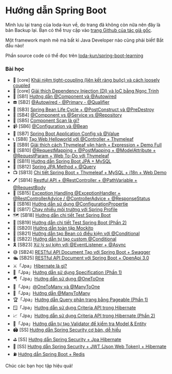 # Hướng dẫn Spring Boot

Mình lưu lại trang của loda-kun về, do trang đã không còn nữa nên đây là bản Backup lại. Bạn có thể truy cập vào [trang Github của tác giả gốc](https://github.com/loda-kun).

Một framework mạnh mẽ mà bất kì Java Developer nào cũng phải biết! Bắt đầu nào!

Phần source code có thể đọc trên [loda-kun/spring-boot-learning](https://github.com/loda-kun/spring-boot-learning)

### Bài học

- 🦽 [core] [Khái niệm tight-coupling (liên kết ràng buộc) và cách loosely coupled](core1.md)
- 🌛 [core] [Giải thích Dependency Injection (DI) và IoC bằng Ngọc Trinh](core2.md)
- 📖 [SB1] [Hướng dẫn @Component và @Autowired](sb1.md)
- ☎️ [SB2] [@Autowired - @Primary - @Qualifier](sb2.md)
- 🚤 [SB3] [Spring Bean Life Cycle + @PostConstruct và @PreDestroy](sb3.md)
- 🌟 [SB4] [@Component vs @Service vs @Repository](sb4.md)
- 📃 [SB5] [Component Scan là gì?](sb5.md)
- 📹 [SB6] [@Configuration và @Bean](sb6.md)
- 🚌 [SB7] [Spring Boot Application Config và @Value](sb7.md)
- 📞 [SB8] [Tạo Web Helloworld với @Controller + Thymeleaf](sb8.md)
- 🧵 [SB9] [Giải thích cách Thymeleaf vận hành + Expression + Demo Full](sb9.md)
- 🎲 [SB10] [@RequestMapping + @PostMapping + @ModelAttribute + @RequestParam + Web To-Do với Thymeleaf](sb10.md)
- 🎎 [SB11] [Hướng dẫn Spring Boot JPA + MySQL](sb11.md)
- 🎺 [SB12] [Spring JPA Method + @Query](sb12.md)
- 📺 [SB13] [Chi tiết Spring Boot + Thymeleaf + MySQL + i18n + Web Demo](sb13.md)
- 🖊️ [SB14] [Restful API + @RestController + @PathVariable + @RequestBody](sb14.md)
- 🚉 [SB15] [Exception Handling @ExceptionHandler + @RestControllerAdvice / @ControllerAdvice + @ResponseStatus](sb15.md)
- 📰 [SB16] [Hướng dẫn sử dụng @ConfigurationPropertie](sb16.md)
- 🌈 [SB17] [Chạy nhiều môi trường với Spring Profile](sb17.md)
- 🗺️ [SB18] [Hướng dẫn chi tiết Test Spring Boot](sb18.md)
- 🔩 [SB19] [Hướng dẫn chi tiết Test Spring Boot (Phần 2)](sb19.md)
- 📠 [SB20] [Hướng dẫn toàn tập Mockito](sb20.md)
- 🎷 [SB21] [Hướng dẫn tạo Bean có điều kiện với @Conditional](sb21.md)
- 🎯 [SB22] [Hướng dẫn tự tạo custom @Conditional](sb22.md)
- 🎗️ [SB23] [Xử lý sự kiện với @EventListener + @Async](sb23.md)
- 😅 [SB24] [RESTful API Document Tạo với Spring Boot + Swagger](sb24.md)
- 🛳️ [SB25] [RESTful API Document với Spring Boot + OpenApi 3.0](sb25.md)
- ⚔️「Jpa」[Hibernate là gì?](jpa1.md)
- 🎊「Jpa」[Hướng dẫn sử dụng Specification (Phần 1)](jpa2.md)
- 🪂「Jpa」[Hướng dẫn sử dụng @OneToOne](jpa3.md)
- 🚅「Jpa」[@OneToMany và @ManyToOne](jpa4.md)
- 🛵「Jpa」[Hướng dẫn @ManyToMany](jpa5.md)
- 🏆「Jpa」[Hướng dẫn Query phân trang bằng Pageable (Phần 1)](jpa6.md)
- 🪟「Jpa」[Hướng dẫn sử dụng Criteria API trong Hibernate](jpa7.md)
- 📈「Jpa」[Hướng dẫn sử dụng Criteria API trong Hibernate (Phần 2)](jpa8.md)
- 🧺「Jpa」[Hướng dẫn tự tạo Validator để kiểm tra Model & Entity](jpa9.md)
- 🏟️ [SS] [Hướng dẫn Spring Security cơ bản, dễ hiểu](ss1.md)
- ⛳ [SS] [Hướng dẫn Spring Security + Jpa Hibernate](ss2.md)
- 🎐 [SS] [Hướng dẫn Spring Security + JWT (Json Web Token) + Hibernate](ss3.md)
- ⛽ [Hướng dẫn Spring Boot + Redis](redis.md)

Chúc các bạn học tập hiệu quả!
